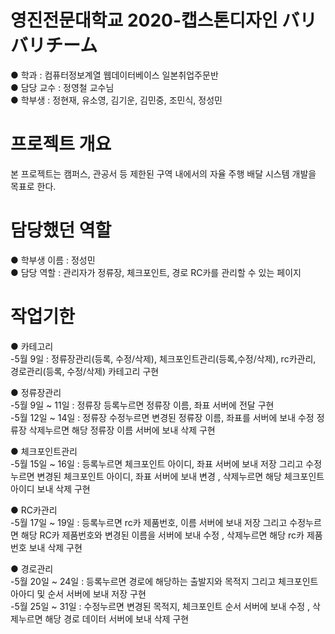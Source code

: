 # 영진전문대학교 2020-캡스톤디자인 バリバリチーム
 ● 학과 : 컴퓨터정보계열 웹데이터베이스 일본취업주문반<br>
 ● 담당 교수 : 정영철 교수님<br>
 ● 학부생 : 정현재, 유소영, 김기운, 김민중, 조민식, 정성민<br> 
 
# 프로젝트 개요
 본 프로젝트는 캠퍼스, 관공서 등 제한된 구역 내에서의 자율 주행 배달 시스템 개발을 목표로 한다. 

# 담당했던 역할
 ● 학부생 이름 : 정성민<br> 
 ● 담당 역할 : 관리자가 정류장, 체크포인트, 경로 RC카를 관리할 수 있는 페이지 
 
# 작업기한
 ● 카테고리<br> 
  -5월 9일 : 정류장관리(등록, 수정/삭제), 체크포인트관리(등록,수정/삭제), rc카관리, 경로관리(등록, 수정/삭제) 카테고리 구현
  
 ● 정류장관리<br> 
  -5월 9일 ~ 11일 : 정류장 등록누르면 정류장 이름, 좌표 서버에 전달 구현<br>
  -5월 12일 ~ 14일 : 정류장 수정누르면 변경된 정류장 이름, 좌표를 서버에 보내 수정 정류장 삭제누르면 해당 정류장 이름 서버에 보내 삭제 구현<br>
 
 ● 체크포인트관리<br> 
  -5월 15일 ~ 16일 : 등록누르면  체크포인트 아이디, 좌표 서버에 보내 저장 그리고 수정누르면 변경된 체크포인트 아이디, 좌표 서버에 보내 변경 , 삭제누르면 해당 체크포인트 아이디 보내 삭제 구현<br>
                  
 ● RC카관리<br> 
  -5월 17일 ~ 19일 : 등록누르면 rc카 제품번호, 이름 서버에 보내 저장 그리고 수정누르면 해당 RC카 제품번호와 변경된 이름을 서버에 보내 수정 , 삭제누르면 해당 rc카 제품번호 보내 삭제 구현<br>
                  
 ● 경로관리<br> 
  -5월 20일 ~ 24일 : 등록누르면 경로에 해당하는 출발지와 목적지 그리고 체크포인트 아아디 및 순서 서버에 보내 저장 구현<br>
  -5월 25일 ~ 31일 : 수정누르면 변경된 목적지, 체크포인트 순서 서버에 보내 수정 , 삭제누르면 해당 경로 데이터 서버에 보내 삭제 구현<br>
